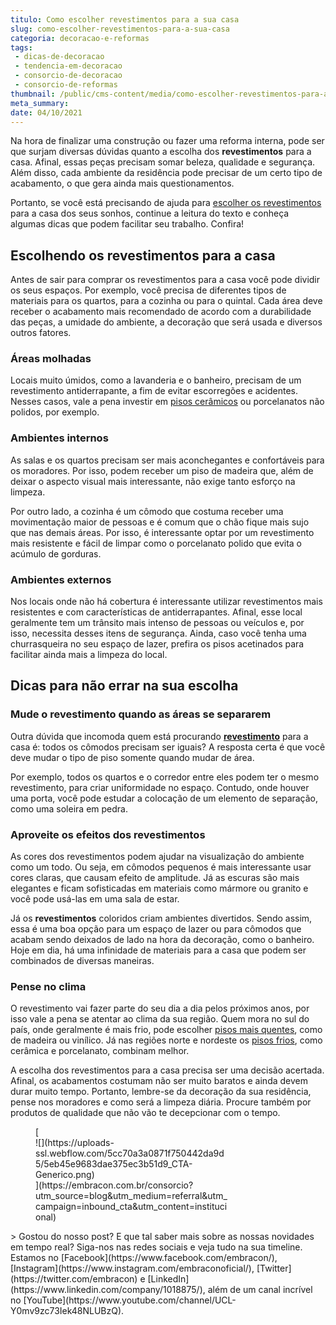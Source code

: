 ```yaml
---
titulo: Como escolher revestimentos para a sua casa
slug: como-escolher-revestimentos-para-a-sua-casa
categoria: decoracao-e-reformas
tags:
 - dicas-de-decoracao
 - tendencia-em-decoracao
 - consorcio-de-decoracao
 - consorcio-de-reformas
thumbnail: /public/cms-content/media/como-escolher-revestimentos-para-a-sua-casa.jpeg
meta_summary: 
date: 04/10/2021
---
```

Na hora de finalizar uma construção ou fazer uma reforma interna, pode ser que surjam diversas dúvidas quanto a escolha dos **revestimentos** para a casa. Afinal, essas peças precisam somar beleza, qualidade e segurança. Além disso, cada ambiente da residência pode precisar de um certo tipo de acabamento, o que gera ainda mais questionamentos.

Portanto, se você está precisando de ajuda para [escolher os revestimentos](https://www.embracon.com.br/blog/revestimento-de-metro-conheca-essa-tendencia-classica-e-charmosa) para a casa dos seus sonhos, continue a leitura do texto e conheça algumas dicas que podem facilitar seu trabalho. Confira!

Escolhendo os revestimentos para a casa
---------------------------------------

Antes de sair para comprar os revestimentos para a casa você pode dividir os seus espaços. Por exemplo, você precisa de diferentes tipos de materiais para os quartos, para a cozinha ou para o quintal. Cada área deve receber o acabamento mais recomendado de acordo com a durabilidade das peças, a umidade do ambiente, a decoração que será usada e diversos outros fatores.

### Áreas molhadas

Locais muito úmidos, como a lavanderia e o banheiro, precisam de um revestimento antiderrapante, a fim de evitar escorregões e acidentes. Nesses casos, vale a pena investir em [pisos cerâmicos](https://www.embracon.com.br/blog/5-dicas-para-escolher-os-pisos-de-cada-ambiente-da-casa) ou porcelanatos não polidos, por exemplo.

### Ambientes internos

As salas e os quartos precisam ser mais aconchegantes e confortáveis para os moradores. Por isso, podem receber um piso de madeira que, além de deixar o aspecto visual mais interessante, não exige tanto esforço na limpeza.

Por outro lado, a cozinha é um cômodo que costuma receber uma movimentação maior de pessoas e é comum que o chão fique mais sujo que nas demais áreas. Por isso, é interessante optar por um revestimento mais resistente e fácil de limpar como o porcelanato polido que evita o acúmulo de gorduras.

### Ambientes externos

Nos locais onde não há cobertura é interessante utilizar revestimentos mais resistentes e com características de antiderrapantes. Afinal, esse local geralmente tem um trânsito mais intenso de pessoas ou veículos e, por isso, necessita desses itens de segurança. Ainda, caso você tenha uma churrasqueira no seu espaço de lazer, prefira os pisos acetinados para facilitar ainda mais a limpeza do local.

Dicas para não errar na sua escolha
-----------------------------------

### Mude o revestimento quando as áreas se separarem

Outra dúvida que incomoda quem está procurando [**revestimento**](https://www.embracon.com.br/blog/revestimento-de-metro-conheca-essa-tendencia-classica-e-charmosa) para a casa é: todos os cômodos precisam ser iguais? A resposta certa é que você deve mudar o tipo de piso somente quando mudar de área.

Por exemplo, todos os quartos e o corredor entre eles podem ter o mesmo revestimento, para criar uniformidade no espaço. Contudo, onde houver uma porta, você pode estudar a colocação de um elemento de separação, como uma soleira em pedra.

### Aproveite os efeitos dos revestimentos

As cores dos revestimentos podem ajudar na visualização do ambiente como um todo. Ou seja, em cômodos pequenos é mais interessante usar cores claras, que causam efeito de amplitude. Já as escuras são mais elegantes e ficam sofisticadas em materiais como mármore ou granito e você pode usá-las em uma sala de estar.

Já os **revestimentos** coloridos criam ambientes divertidos. Sendo assim, essa é uma boa opção para um espaço de lazer ou para cômodos que acabam sendo deixados de lado na hora da decoração, como o banheiro. Hoje em dia, há uma infinidade de materiais para a casa que podem ser combinados de diversas maneiras.

### Pense no clima

O revestimento vai fazer parte do seu dia a dia pelos próximos anos, por isso vale a pena se atentar ao clima da sua região. Quem mora no sul do país, onde geralmente é mais frio, pode escolher [pisos mais quentes](https://www.embracon.com.br/blog/5-dicas-para-escolher-os-pisos-de-cada-ambiente-da-casa), como de madeira ou vinílico. Já nas regiões norte e nordeste os [pisos frios](https://www.embracon.com.br/blog/5-dicas-para-escolher-os-pisos-de-cada-ambiente-da-casa), como cerâmica e porcelanato, combinam melhor.

A escolha dos revestimentos para a casa precisa ser uma decisão acertada. Afinal, os acabamentos costumam não ser muito baratos e ainda devem durar muito tempo. Portanto, lembre-se da decoração da sua residência, pense nos moradores e como será a limpeza diária. Procure também por produtos de qualidade que não vão te decepcionar com o tempo.

<figure class="w-richtext-figure-type-image w-richtext-align-center" style="max-width:310px">[<div>![](https://uploads-ssl.webflow.com/5cc70a3a0871f750442da9d5/5eb45e9683dae375ec3b51d9_CTA-Generico.png)</div>](https://embracon.com.br/consorcio?utm_source=blog&utm_medium=referral&utm_campaign=inbound_cta&utm_content=institucional)</figure>> Gostou do nosso post? E que tal saber mais sobre as nossas novidades em tempo real? Siga-nos nas redes sociais e veja tudo na sua timeline. Estamos no [Facebook](https://www.facebook.com/embracon/), [Instagram](https://www.instagram.com/embraconoficial/), [Twitter](https://twitter.com/embracon) e [LinkedIn](https://www.linkedin.com/company/1018875/), além de um canal incrível no [YouTube](https://www.youtube.com/channel/UCL-Y0mv9zc73Iek48NLUBzQ).
